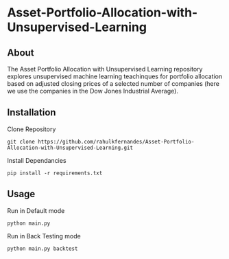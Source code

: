 # Asset-Portfolio-Allocation-with-Unsupervised-Learning

## About
The Asset Portfolio Allocation with Unsupervised Learning repository explores unsupervised machine learning teachinques for portfolio allocation based on adjusted closing prices of a selected number of companies (here we use the companies in the Dow Jones Industrial Average).

## Installation
Clone Repository
```
git clone https://github.com/rahulkfernandes/Asset-Portfolio-Allocation-with-Unsupervised-Learning.git
```

Install Dependancies
```
pip install -r requirements.txt
```

## Usage
Run in Default mode
```
python main.py
```

Run in Back Testing mode
```
python main.py backtest
```
